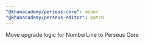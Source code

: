 ```yaml
---
"@khanacademy/perseus-core": minor
"@khanacademy/perseus-editor": patch
---
```


Move upgrade logic for NumberLine to Perseus Core
